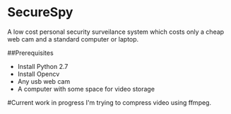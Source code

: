 # SecureSpy
A low cost personal security surveilance system which costs only a cheap web cam and a standard computer or laptop.

##Prerequisites
- Install Python 2.7
- Install Opencv
- Any usb web cam
- A computer with some space for video storage

#Current work in progress
I'm trying to compress video using ffmpeg. 
